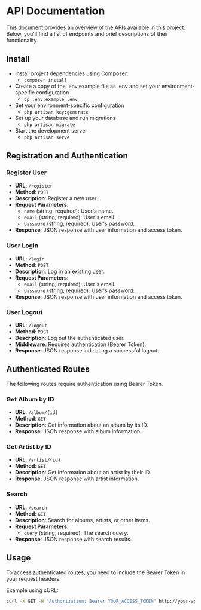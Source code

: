 # API Documentation

This document provides an overview of the APIs available in this project. Below, you'll find a list of endpoints and brief descriptions of their functionality.

## Install
  - Install project dependencies using Composer:
      - `composer install`
  -  Create a copy of the .env.example file as .env and set your environment-specific configuration
      - `cp .env.example .env`
  - Set your environment-specific configuration
      - `php artisan key:generate`
  - Set up your database and run migrations
      - `php artisan migrate`
  - Start the development server
      - `php artisan serve`
## Registration and Authentication

### Register User
- **URL**: `/register`
- **Method**: `POST`
- **Description**: Register a new user.
- **Request Parameters**:
  - `name` (string, required): User's name.
  - `email` (string, required): User's email.
  - `password` (string, required): User's password.
- **Response**: JSON response with user information and access token.

### User Login
- **URL**: `/login`
- **Method**: `POST`
- **Description**: Log in an existing user.
- **Request Parameters**:
  - `email` (string, required): User's email.
  - `password` (string, required): User's password.
- **Response**: JSON response with user information and access token.

### User Logout
- **URL**: `/logout`
- **Method**: `POST`
- **Description**: Log out the authenticated user.
- **Middleware**: Requires authentication (Bearer Token).
- **Response**: JSON response indicating a successful logout.

## Authenticated Routes

The following routes require authentication using Bearer Token.

### Get Album by ID
- **URL**: `/album/{id}`
- **Method**: `GET`
- **Description**: Get information about an album by its ID.
- **Response**: JSON response with album information.

### Get Artist by ID
- **URL**: `/artist/{id}`
- **Method**: `GET`
- **Description**: Get information about an artist by their ID.
- **Response**: JSON response with artist information.

### Search
- **URL**: `/search`
- **Method**: `GET`
- **Description**: Search for albums, artists, or other items.
- **Request Parameters**:
  - `query` (string, required): The search query.
- **Response**: JSON response with search results.

## Usage

To access authenticated routes, you need to include the Bearer Token in your request headers.

Example using cURL:
```bash
curl -X GET -H "Authorization: Bearer YOUR_ACCESS_TOKEN" http://your-api-url/album/1
